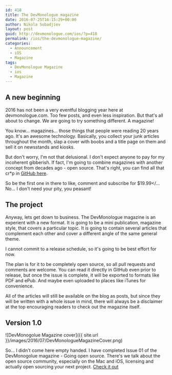 ```yaml
---
id: 418
title: The DevMonologue magazine
date: 2016-07-25T16:15:29+00:00
author: Nikola Sobadjiev
layout: post
guid: http://devmonologue.com/ios/?p=418
permalink: /ios/the-devmonologue-magazine/
categories:
  - Announcement
  - iOS
  - Magazine
tags:
  - DevMonologue Magazine
  - ios
  - Magazine
---
```


## A new beginning

2016 has not been a very eventful blogging year here at devmonologue.com. Too few posts, and even less inspiration.
But that's all about to change. We are going to try something different. A magazine!

You know... magazines... those things that people were reading 20 years ago. It's an awesome technology. Basically, you collect your junk articles throughout the month, slap a cover with boobs and a title page on them and sell it on newsstands and kiosks.

But don't worry, I'm not that delusional. I don't expect anyone to pay for my incoherent gibberish. If fact, I'm going to combine magazines with another concept from decades ago - open source. That's right, you can find all that cr*p in [GitHub here][DevMonologue github].

<strikeout>So be the first one in there to like, comment and subscribe for $19.99</<strikeout>... No... I don't need your pity, you peasant!

## The project

Anyway, lets get down to business. The DevMonologue magazine is an experient with a new format. It is going to be a mini publication, magazine style, that covers a particular topic. It is going to contain several articles that complement each other and cover a different angle of the same general theme.

I cannot commit to a release schedule, so it's going to be best effort for now.

The plan is for it to be completely open source, so all pull requests and comments are welcome. You can read it directly in GitHub even prior to release, but once the issue is complete, it will be exported to formats like PDF and ePub. And maybe even uploaded to places like iTunes for convenience.

All of the articles will still be available on the blog as posts, but since they will be written with a whole issue in mind, there will always be a disclaimer at the top encouraging readers to check out the magazine itself.

## Version 1.0

![DevMonogolue Magazine cover]({{ site.url }}/images/2016/07/DevMonologueMagazineCover.png)

So... I didn't come here empty handed. I have completed Issue 01 of the DevMonogolue magazine - Going open source. There's we talk about the open source community, especially on the Mac and iOS, licensing and actually open sourcing your next project. [Check it out][Issue-01 link]

[DevMonologue github]: https://github.com/nsobadzhiev/DevMonologueMagazine
[Issue-01 link]: http://wp.me/p48D22-6O
